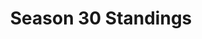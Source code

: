 ---
layout: seasons_fetch
slug: s30
title: Season 30 Standings
description: Season 30 Standings
permalink: '/:categories/:title'
category: f1
menu_title: Standings
menu_icon: /assets/site-img/f1-48x48.png
menu_hide: false
---